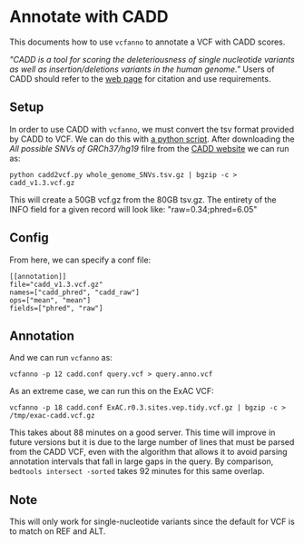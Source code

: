 Annotate with CADD
==================

This documents how to use `vcfanno` to annotate a VCF with CADD scores.

*"CADD is a tool for scoring the deleteriousness of single nucleotide variants as well as insertion/deletions variants in the human genome."*
Users of CADD should refer to the [web page](http://cadd.gs.washington.edu/info) for citation and use requirements.

Setup
-----

In order to use CADD with `vcfanno`, we must convert the tsv format provided by CADD to VCF. We can do this with [a
python script](https://github.com/brentp/vcfanno/blob/master/scripts/cadd2vcf.py). After downloading the *All possible SNVs of GRCh37/hg19* filre from the [CADD website](http://krishna.gs.washington.edu/download/) we can run as:

```
python cadd2vcf.py whole_genome_SNVs.tsv.gz | bgzip -c > cadd_v1.3.vcf.gz
```

This will create a 50GB vcf.gz from the 80GB tsv.gz. 
The entirety of the INFO field for a given record will look like: "raw=0.34;phred=6.05"

Config
------

From here, we can specify a conf file:

```
[[annotation]]
file="cadd_v1.3.vcf.gz"
names=["cadd_phred", "cadd_raw"]
ops=["mean", "mean"]
fields=["phred", "raw"]
```

Annotation
----------

And we can run `vcfanno` as:

```
vcfanno -p 12 cadd.conf query.vcf > query.anno.vcf
```

As an extreme case, we can run this on the ExAC VCF:

```Shell
vcfanno -p 18 cadd.conf ExAC.r0.3.sites.vep.tidy.vcf.gz | bgzip -c > /tmp/exac-cadd.vcf.gz
```

This takes about 88 minutes on a good server. This time will improve in future versions but it
is due to the large number of lines that must be parsed from the CADD VCF, even with the algorithm
that allows it to avoid parsing annotation intervals that fall in large gaps in the query. By
comparison, `bedtools intersect -sorted` takes 92 minutes for this same overlap.

Note
----

This will only work for single-nucleotide variants since the default for VCF is to match on REF and ALT.

